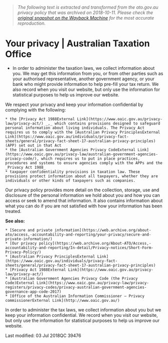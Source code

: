 > *The following text is extracted and transformed from the ato.gov.au privacy policy that was archived on 2018-10-11. Please check the [original snapshot on the Wayback Machine](https://web.archive.org/web/20181011023128id_/http%3A//www.ato.gov.au/About-ATO/Access%2C-accountability-and-reporting/Your-privacy) for the most accurate reproduction.*

# Your privacy | Australian Taxation Office

  * In order to administer the taxation laws, we collect information about you. We may get this information from you, or from other parties such as your authorised representative, another government agency, or your bank who might provide information to help pre-fill your tax return. We also record when you visit our website, but only use the information for statistical purposes to help us improve our website.

We respect your privacy and keep your information confidential by complying with the following:

    * the [Privacy Act 1988External Link](https://www.oaic.gov.au/privacy-law/privacy-act/) _,_ which contains provisions designed to safeguard personal information about living individuals. The Privacy Act requires us to comply with the [Australian Privacy PrinciplesExternal Link](https://www.oaic.gov.au/individuals/privacy-fact-sheets/general/privacy-fact-sheet-17-australian-privacy-principles) (APP) set out in that Act
    * the [Australian Government Agencies Privacy CodeExternal Link](https://www.oaic.gov.au/privacy-law/australian-government-agencies-privacy-code/), which requires us to put in place practices, procedures and systems to ensure agencies comply with the APPs and the _Privacy Act 1988_
    * taxpayer confidentiality provisions in taxation law. These provisions protect information about all taxpayers, whether they are individuals or other kinds of taxpayers such as companies.

Our privacy policy provides more detail on the collection, storage, use and disclosure of the personal information we hold about you and how you can access or seek to amend that information. It also contains information about what you can do if you are not satisfied with how your information has been treated.

**See also:**

    * [Secure and private information](https://web.archive.org/about-ato/access,-accountability-and-reporting/your-privacy/secure-and-private-information/)
    * [Our privacy policy](https://web.archive.org/About-ATO/Access,-accountability-and-reporting/In-detail/Privacy-notices/Short-Form-Privacy-Policy/)
    * [Australian Privacy PrinciplesExternal Link](https://www.oaic.gov.au/individuals/privacy-fact-sheets/general/privacy-fact-sheet-17-australian-privacy-principles)
    * [Privacy Act 1988External Link](https://www.oaic.gov.au/privacy-law/privacy-act/)
    * [Australian Government Agencies Privacy Code (the Privacy Code)External Link](https://www.oaic.gov.au/privacy-law/privacy-registers/privacy-codes/privacy-australian-government-agencies-governance-app-code-2017)
    * [Office of the Australian Information Commissioner – Privacy commissionerExternal Link](http://www.oaic.gov.au/)
In order to administer the tax laws, we collect information about you but we keep your information confidential. We record when you visit our website, but only use the information for statistical purposes to help us improve our website.

Last modified: 03 Jul 2018QC 39476



